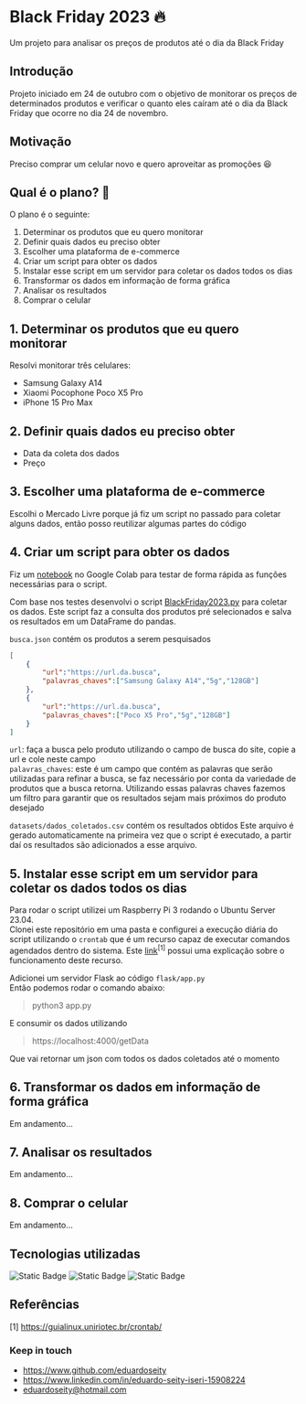 # Black Friday 2023 🔥
Um projeto para analisar os preços de produtos até o dia da Black Friday

## Introdução
Projeto iniciado em 24 de outubro com o objetivo de monitorar os preços de determinados produtos e verificar o quanto eles caíram até o dia da Black Friday que ocorre no dia 24 de novembro.

## Motivação
Preciso comprar um celular novo e quero aproveitar as promoções 😆

## Qual é o plano? 🤔
O plano é o seguinte:
1. Determinar os produtos que eu quero monitorar
2. Definir quais dados eu preciso obter
3. Escolher uma plataforma de e-commerce
4. Criar um script para obter os dados
5. Instalar esse script em um servidor para coletar os dados todos os dias
6. Transformar os dados em informação de forma gráfica
7. Analisar os resultados
8. Comprar o celular

## 1. Determinar os produtos que eu quero monitorar
Resolvi monitorar três celulares:

- Samsung Galaxy A14
- Xiaomi Pocophone Poco X5 Pro
- iPhone 15 Pro Max

## 2. Definir quais dados eu preciso obter
- Data da coleta dos dados
- Preço

## 3. Escolher uma plataforma de e-commerce
Escolhi o Mercado Livre porque já fiz um script no passado para coletar alguns dados, então posso reutilizar algumas partes do código

## 4. Criar um script para obter os dados
Fiz um [notebook](https://github.com/eduardoseity/black-friday-2023/blob/25adf949d66ce454b93fe4820182dfdc583e39e3/notebooks/BlackFriday_Sketch_2023.ipynb) no Google Colab para testar de forma rápida as funções necessárias para o script.

Com base nos testes desenvolvi o script [BlackFriday2023.py](https://github.com/eduardoseity/black-friday-2023/blob/25adf949d66ce454b93fe4820182dfdc583e39e3/BlackFriday2023.py) para coletar os dados. Este script faz a consulta dos produtos pré selecionados e salva os resultados em um DataFrame do pandas.

`busca.json` contém os produtos a serem pesquisados
```json
[
    {
        "url":"https://url.da.busca",
        "palavras_chaves":["Samsung Galaxy A14","5g","128GB"]
    },
    {
        "url":"https://url.da.busca",
        "palavras_chaves":["Poco X5 Pro","5g","128GB"]
    }
]
```
`url`: faça a busca pelo produto utilizando o campo de busca do site, copie a url e cole neste campo
<br>
`palavras_chaves`: este é um campo que contém as palavras que serão utilizadas para refinar a busca, se faz necessário por conta da variedade de produtos que a busca retorna. Utilizando essas palavras chaves fazemos um filtro para garantir que os resultados sejam mais próximos do produto desejado

`datasets/dados_coletados.csv` contém os resultados obtidos
Este arquivo é gerado automaticamente na primeira vez que o script é executado, a partir daí os resultados são adicionados a esse arquivo.

## 5. Instalar esse script em um servidor para coletar os dados todos os dias
Para rodar o script utilizei um Raspberry Pi 3 rodando o Ubuntu Server 23.04.
<br>Clonei este repositório em uma pasta e configurei a execução diária do script utilizando o `crontab` que é um recurso capaz de executar comandos agendados dentro do sistema.
Este [link](https://guialinux.uniriotec.br/crontab/)<sup>[1]</sup> possui uma explicação sobre o funcionamento deste recurso.

Adicionei um servidor Flask ao código `flask/app.py`<br>
Então podemos rodar o comando abaixo:
> python3 app.py


E consumir os dados utilizando

> https://localhost:4000/getData

Que vai retornar um json com todos os dados coletados até o momento

## 6. Transformar os dados em informação de forma gráfica
Em andamento...
## 7. Analisar os resultados
Em andamento...
## 8. Comprar o celular
Em andamento...

## Tecnologias utilizadas
![Static Badge](https://img.shields.io/badge/python-3.10-blue)
![Static Badge](https://img.shields.io/badge/requests-yellow)
![Static Badge](https://img.shields.io/badge/pandas-brown)

## Referências
[1] https://guialinux.uniriotec.br/crontab/

### Keep in touch
- https://www.github.com/eduardoseity
- https://www.linkedin.com/in/eduardo-seity-iseri-15908224
- eduardoseity@hotmail.com
